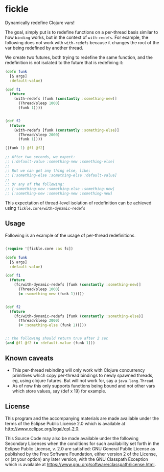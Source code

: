 # fickle

Dynamically redefine Clojure vars!

The goal, simply put is to redefine functions on a per-thread basis similar to how
`binding` works, but in the context of `with-redefs`. For example, the following does not
work with `with-redefs` because it changes the root of the var being redefined by another
thread.

We create two futures, both trying to redefine the same function, and the redefinition is
not isolated to the future that is redefining it:

```clj
(defn funk
  [& args]
  :default-value)

(def f1
  (future
    (with-redefs [funk (constantly :something-new)]
      (Thread/sleep 1000)
      (funk 1))))


(def f2
  (future
    (with-redefs [funk (constantly :something-else)]
      (Thread/sleep 2000)
      (funk 1))))

[(funk 1) @f1 @f2]

;; After two seconds, we expect:
;; [:default-value :something-new :something-else]
;;
;; But we can get any thing else, like:
;; [:something-else :something-else :default-value]
;;
;; Or any of the following:
;; [:something-new :something-else :something-new]
;; [:something-new :something-new :something-new]

```

This expectation of thread-level isolation of redefinition can be achieved using
`fickle.core/with-dynamic-redefs`


## Usage

Following is an example of the usage of per-thread redefinitions.

```clj

(require '[fickle.core :as fc])

(defn funk
  [& args]
  :default-value)

(def f1
  (future
    (fc/with-dynamic-redefs [funk (constantly :something-new)]
      (Thread/sleep 1000)
      (= :something-new (funk 1)))))


(def f2
  (future
    (fc/with-dynamic-redefs [funk (constantly :something-else)]
      (Thread/sleep 2000)
      (= :something-else (funk 1)))))


;; the following should return true after 2 sec
(and @f1 @f2 (= :default-value (funk 1)))

```


## Known caveats
- This per-thread rebinding will only work with Clojure concurrency
  primitives which copy per-thread bindings to newly spawned threads,
  eg, using clojure futures. But will not work for, say a
  `java.lang.Thread`.
- As of now this only supports functions being bound and not other
  vars which store values, say (def x 19) for example.


## License

This program and the accompanying materials are made available under the
terms of the Eclipse Public License 2.0 which is available at
http://www.eclipse.org/legal/epl-2.0.

This Source Code may also be made available under the following Secondary
Licenses when the conditions for such availability set forth in the Eclipse
Public License, v. 2.0 are satisfied: GNU General Public License as published by
the Free Software Foundation, either version 2 of the License, or (at your
option) any later version, with the GNU Classpath Exception which is available
at https://www.gnu.org/software/classpath/license.html.
